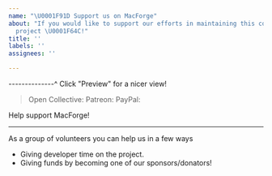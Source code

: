 ```yaml
---
name: "\U0001F91D Support us on MacForge"
about: "If you would like to support our efforts in maintaining this community-driven
  project \U0001F64C!"
title: ''
labels: ''
assignees: ''

---
```


--------------^ Click "Preview" for a nicer view!
> Open Collective: 
> Patreon: 
> PayPal: 

Help support MacForge!

---

As a group of volunteers you can help us in a few ways

- Giving developer time on the project.
- Giving funds by becoming one of our sponsors/donators!
